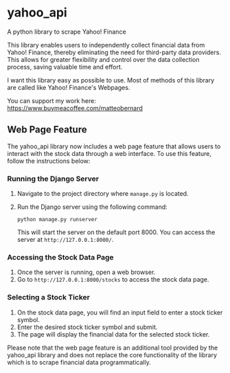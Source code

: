 # yahoo_api
A python library to scrape Yahoo! Finance

This library enables users to independently collect financial data from Yahoo! Finance, thereby eliminating the need for third-party data providers. This allows for greater flexibility and control over the data collection process, saving valuable time and effort.

I want this library easy as possible to use. Most of methods of this library are called like Yahoo! Finance's Webpages.

You can support my work here: https://www.buymeacoffee.com/matteobernard

## Web Page Feature

The yahoo_api library now includes a web page feature that allows users to interact with the stock data through a web interface. To use this feature, follow the instructions below:

### Running the Django Server

1. Navigate to the project directory where `manage.py` is located.
2. Run the Django server using the following command:

   ```
   python manage.py runserver
   ```

   This will start the server on the default port 8000. You can access the server at `http://127.0.0.1:8000/`.

### Accessing the Stock Data Page

1. Once the server is running, open a web browser.
2. Go to `http://127.0.0.1:8000/stocks` to access the stock data page.

### Selecting a Stock Ticker

1. On the stock data page, you will find an input field to enter a stock ticker symbol.
2. Enter the desired stock ticker symbol and submit.
3. The page will display the financial data for the selected stock ticker.

Please note that the web page feature is an additional tool provided by the yahoo_api library and does not replace the core functionality of the library which is to scrape financial data programmatically.
